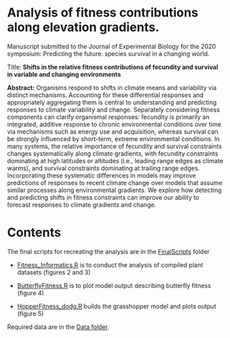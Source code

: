 # Analysis of fitness contributions along elevation gradients.

Manuscript submitted to the Journal of Experimental Biology for the 2020 symposium: Predicting the future: species survival in a changing world.

Title: **Shifts in the relative fitness contributions of fecundity and survival in variable and changing environments**

**Abstract:**
Organisms respond to shifts in climate means and variability via distinct mechanisms. Accounting for these differential responses and appropriately aggregating them is central to understanding and predicting responses to climate variability and change. Separately considering fitness components can clarify organismal responses: fecundity is primarily an integrated, additive response to chronic environmental conditions over time via mechanisms such as energy use and acquisition, whereas survival can be strongly influenced by short-term, extreme environmental conditions. In many systems, the relative importance of fecundity and survival constraints changes systematically along climate gradients, with fecundity constraints dominating at high latitudes or altitudes (i.e., leading range edges as climate warms), and survival constraints dominating at trailing range edges. Incorporating these systematic differences in models may improve predictions of responses to recent climate change over models that assume similar processes along environmental gradients. We explore how detecting and predicting shifts in fitness constraints can improve our ability to forecast responses to climate gradients and change.

# Contents

The final scripts for recreating the analysis are in the [FinalScripts](https://github.com/lbuckley/FitnessJEB/tree/master/FinalScripts) folder
+ [Fitness_Informatics.R](https://github.com/lbuckley/FitnessJEB/blob/master/FinalScripts/Fitness_Informatics.R) is to conduct the analysis of compiled plant datasets (figures 2 and 3)

+ [ButterflyFitness.R](https://github.com/lbuckley/FitnessJEB/blob/master/FinalScripts/ButterflyFitness.R) is to plot model output describing butterfly fitness (figure 4)

+ [HopperFitness_dodg.R](https://github.com/lbuckley/FitnessJEB/blob/master/FinalScripts/HopperFitness_dodg.R) builds the grasshopper model and plots output (figure 5)

Required data are in the [Data folder](https://github.com/lbuckley/FitnessJEB/tree/master/Data).
